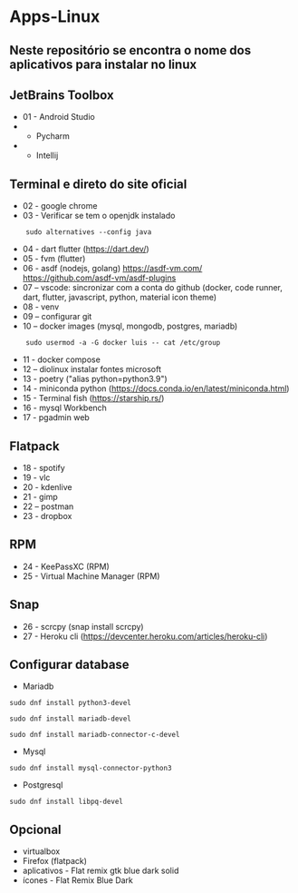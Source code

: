 # Apps-Linux
## Neste repositório se encontra o nome dos aplicativos para instalar no linux 

## JetBrains Toolbox
* 01 - Android Studio
*    - Pycharm
*    - Intellij

## Terminal e direto do site oficial
* 02 - google chrome 
* 03 - Verificar se tem o openjdk instalado
```
    sudo alternatives --config java 
```
* 04 - dart flutter (https://dart.dev/)
* 05 - fvm (flutter)
* 06 - asdf (nodejs, golang) https://asdf-vm.com/   https://github.com/asdf-vm/asdf-plugins
* 07 – vscode: sincronizar com a conta do github (docker, code runner, dart, flutter, javascript, python, material icon theme)
* 08 - venv
* 09 – configurar git
* 10 – docker images (mysql, mongodb, postgres, mariadb)
```
    sudo usermod -a -G docker luis -- cat /etc/group
```
* 11 - docker compose
* 12 – diolinux instalar fontes microsoft
* 13 - poetry ("alias python=python3.9")
* 14 - miniconda python (https://docs.conda.io/en/latest/miniconda.html) 
* 15 - Terminal fish (https://starship.rs/)
* 16 - mysql Workbench
* 17 - pgadmin web 

## Flatpack 
* 18 - spotify
* 19 - vlc
* 20 - kdenlive
* 21 - gimp
* 22 – postman
* 23 - dropbox

## RPM
* 24 - KeePassXC (RPM)
* 25 - Virtual Machine Manager (RPM)

## Snap 
* 26 - scrcpy (snap install scrcpy)
* 27 - Heroku cli (https://devcenter.heroku.com/articles/heroku-cli)

## Configurar database
* Mariadb 
 ```
 sudo dnf install python3-devel
 ```
 ```
 sudo dnf install mariadb-devel
 ```
 ```
sudo dnf install mariadb-connector-c-devel
 ```
 * Mysql
 ```
 sudo dnf install mysql-connector-python3
 ```
 * Postgresql
 ```
 sudo dnf install libpq-devel
 ```

## Opcional
* virtualbox
* Firefox (flatpack)
* aplicativos - Flat remix gtk blue dark solid
* ícones - Flat Remix Blue Dark
